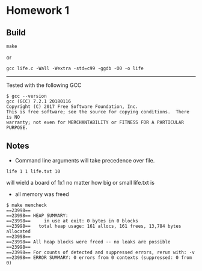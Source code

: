 # Homework 1

## Build
```
make
```

or

```
gcc life.c -Wall -Wextra -std=c99 -ggdb -O0 -o life
```

---

Tested with the following GCC

```
$ gcc --version
gcc (GCC) 7.2.1 20180116
Copyright (C) 2017 Free Software Foundation, Inc.
This is free software; see the source for copying conditions.  There is NO
warranty; not even for MERCHANTABILITY or FITNESS FOR A PARTICULAR PURPOSE.
```

## Notes
- Command line arguments will take precedence over file.
```
life 1 1 life.txt 10
```
will wield a board of 1x1 no matter how big or small life.txt is

- all memory was freed
```
$ make memcheck
==23998== 
==23998== HEAP SUMMARY:
==23998==     in use at exit: 0 bytes in 0 blocks
==23998==   total heap usage: 161 allocs, 161 frees, 13,784 bytes allocated
==23998== 
==23998== All heap blocks were freed -- no leaks are possible
==23998== 
==23998== For counts of detected and suppressed errors, rerun with: -v
==23998== ERROR SUMMARY: 0 errors from 0 contexts (suppressed: 0 from 0)
```
